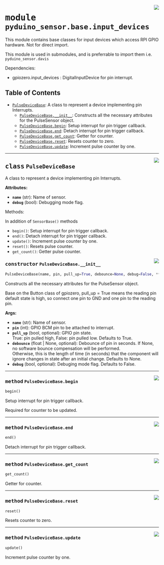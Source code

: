 <!-- markdownlint-disable -->

<a href="../../../../python/lib/pyduino-sensor/src/pyduino_sensor/base/input_devices.py#L0"><img align="right" style="float:right;" src="https://img.shields.io/badge/-source-cccccc?style=flat-square" /></a>

# <kbd>module</kbd> `pyduino_sensor.base.input_devices`
This module contains base classes for input devices which access RPI GPIO hardware.
Not for direct import.

This module is used in submodules, and is preferrable to import them i.e.
`pyduino_sensor.davis`

Dependencies:
- gpiozero.input_devices : DigitalInputDevice for pin interrupt.


## Table of Contents
- [`PulseDeviceBase`](./pyduino_sensor.base.input_devices.md#class-pulsedevicebase): A class to represent a device implementing pin Interrupts.
	- [`PulseDeviceBase.__init__`](./pyduino_sensor.base.input_devices.md#constructor-pulsedevicebase__init__): Constructs all the necessary attributes for the PulseSensor object.
	- [`PulseDeviceBase.begin`](./pyduino_sensor.base.input_devices.md#method-pulsedevicebasebegin): Setup interrupt for pin trigger callback.
	- [`PulseDeviceBase.end`](./pyduino_sensor.base.input_devices.md#method-pulsedevicebaseend): Detach interrupt for pin trigger callback.
	- [`PulseDeviceBase.get_count`](./pyduino_sensor.base.input_devices.md#method-pulsedevicebaseget_count): Getter for counter.
	- [`PulseDeviceBase.reset`](./pyduino_sensor.base.input_devices.md#method-pulsedevicebasereset): Resets counter to zero.
	- [`PulseDeviceBase.update`](./pyduino_sensor.base.input_devices.md#method-pulsedevicebaseupdate): Increment pulse counter by one.




---

<a href="../../../../python/lib/pyduino-sensor/src/pyduino_sensor/base/input_devices.py#L16"><img align="right" style="float:right;" src="https://img.shields.io/badge/-source-cccccc?style=flat-square" /></a>

## <kbd>class</kbd> `PulseDeviceBase`
A class to represent a device implementing pin Interrupts.


**Attributes:**

- <b>`name`</b> (str): Name of sensor.
- <b>`debug`</b> (bool): Debugging mode flag.

Methods:

In addition of `SensorBase()` methods

- `begin()`:
        Setup interrupt for pin trigger callback.
- `end()`:
        Detach interrupt for pin trigger callback.
- `update()`:
        Increment pulse counter by one.
- `reset()`:
        Resets pulse counter.
- `get_count()`:
        Getter pulse counter.


<a href="../../../../python/lib/pyduino-sensor/src/pyduino_sensor/base/input_devices.py#L39"><img align="right" style="float:right;" src="https://img.shields.io/badge/-source-cccccc?style=flat-square" /></a>

### <kbd>constructor</kbd> `PulseDeviceBase.__init__`

```python
PulseDeviceBase(name, pin, pull_up=True, debounce=None, debug=False, **kwargs)
```

Constructs all the necessary attributes for the PulseSensor object.

Base on the Button class of gpiozero, pull_up = True means the
reading pin default state is high, so connect one pin to GND
and one pin to the reading pin.


**Args:**

- <b>`name`</b> (str): Name of sensor.
- <b>`pin`</b> (int): GPIO BCM pin to be attached to interrupt.
- <b>`pull_up`</b> (bool, optional): GPIO pin state.  
    True: pin pulled high, False: pin pulled low. Defaults to True.
- <b>`debounce`</b> (float | None, optional): Debounce of pin in seconds.
    If None, no software bounce compensation will be performed.  
    Otherwise, this is the length of time (in seconds) that
    the component will ignore changes in state after an initial
    change. Defaults to None.
- <b>`debug`</b> (bool, optional): Debuging mode flag. Defaults to False.





---

<a href="../../../../python/lib/pyduino-sensor/src/pyduino_sensor/base/input_devices.py#L69"><img align="right" style="float:right;" src="https://img.shields.io/badge/-source-cccccc?style=flat-square" /></a>

### <kbd>method</kbd> `PulseDeviceBase.begin`

```python
begin()
```

Setup interrupt for pin trigger callback.

Required for counter to be updated.


---

<a href="../../../../python/lib/pyduino-sensor/src/pyduino_sensor/base/input_devices.py#L76"><img align="right" style="float:right;" src="https://img.shields.io/badge/-source-cccccc?style=flat-square" /></a>

### <kbd>method</kbd> `PulseDeviceBase.end`

```python
end()
```

Detach interrupt for pin trigger callback.


---

<a href="../../../../python/lib/pyduino-sensor/src/pyduino_sensor/base/input_devices.py#L90"><img align="right" style="float:right;" src="https://img.shields.io/badge/-source-cccccc?style=flat-square" /></a>

### <kbd>method</kbd> `PulseDeviceBase.get_count`

```python
get_count()
```

Getter for counter.


---

<a href="../../../../python/lib/pyduino-sensor/src/pyduino_sensor/base/input_devices.py#L86"><img align="right" style="float:right;" src="https://img.shields.io/badge/-source-cccccc?style=flat-square" /></a>

### <kbd>method</kbd> `PulseDeviceBase.reset`

```python
reset()
```

Resets counter to zero.


---

<a href="../../../../python/lib/pyduino-sensor/src/pyduino_sensor/base/input_devices.py#L80"><img align="right" style="float:right;" src="https://img.shields.io/badge/-source-cccccc?style=flat-square" /></a>

### <kbd>method</kbd> `PulseDeviceBase.update`

```python
update()
```

Increment pulse counter by one.



